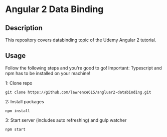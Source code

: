 # Angular 2 Data Binding

## Description
This repository covers databinding topic of the Udemy Angular 2 tutorial.

## Usage
Follow the following steps and you're good to go! Important: Typescript and npm has to be installed on your machine!

1: Clone repo
```
git clone https://github.com/lawrence615/angluar2-databinding.git
```
2: Install packages
```
npm install
```
3: Start server (includes auto refreshing) and gulp watcher
```
npm start
```
